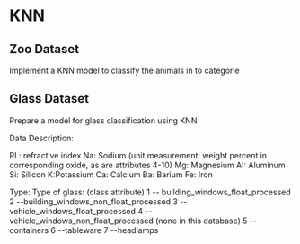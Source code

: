 # KNN

## Zoo Dataset
Implement a KNN model to classify the animals in to categorie

## Glass Dataset
Prepare a model for glass classification using KNN

Data Description:

RI : refractive index
Na: Sodium (unit measurement: weight percent in corresponding oxide, as are attributes 4-10)
Mg: Magnesium
AI: Aluminum
Si: Silicon
K:Potassium
Ca: Calcium
Ba: Barium
Fe: Iron

Type: Type of glass: (class attribute)
1 -- building_windows_float_processed
 2 --building_windows_non_float_processed
 3 --vehicle_windows_float_processed
 4 --vehicle_windows_non_float_processed (none in this database)
 5 --containers
 6 --tableware
 7 --headlamps
